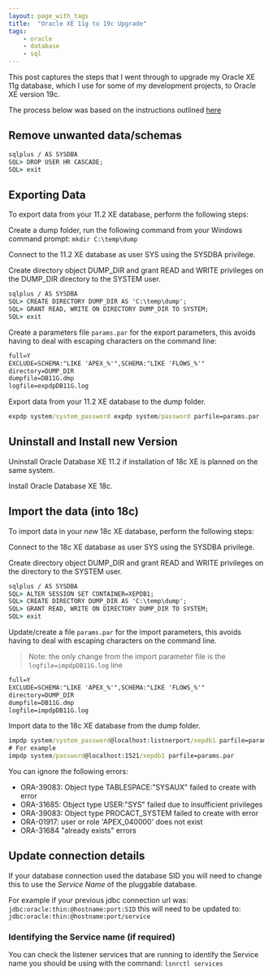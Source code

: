 ```yaml
---
layout: page_with_tags
title:  "Oracle XE 11g to 19c Upgrade"
tags:
    - oracle
    - database
    - sql
---
```


This post captures the steps that I went through to upgrade my Oracle XE 11g database, which I use for some of my development projects, to Oracle XE version 19c.
<!--more-->

The process below was based on the instructions outlined [here](https://docs.oracle.com/en/database/oracle/oracle-database/18/xeinw/exporting-and-importing-data-oracle-database-xe-11.2-and-18c.html)

## Remove unwanted data/schemas

``` cmd
sqlplus / AS SYSDBA
SQL> DROP USER HR CASCADE;
SQL> exit
```

## Exporting Data

To export data from your 11.2 XE database, perform the following steps:

Create a dump folder, run the following command from your Windows command prompt:
`mkdir C:\temp\dump`

Connect to the 11.2 XE database as user SYS using the SYSDBA privilege.

Create directory object DUMP_DIR and grant READ and WRITE privileges on the DUMP_DIR directory to the SYSTEM user.

``` cmd
sqlplus / AS SYSDBA
SQL> CREATE DIRECTORY DUMP_DIR AS 'C:\temp\dump';
SQL> GRANT READ, WRITE ON DIRECTORY DUMP_DIR TO SYSTEM;
SQL> exit
```

Create a parameters file `params.par` for the export parameters, this avoids having to deal with escaping characters on the command line:

``` txt
full=Y
EXCLUDE=SCHEMA:"LIKE 'APEX_%'",SCHEMA:"LIKE 'FLOWS_%'"
directory=DUMP_DIR
dumpfile=DB11G.dmp
logfile=expdpDB11G.log
```

Export data from your 11.2 XE database to the dump folder.

``` cmd
expdp system/system_password expdp system/password parfile=params.par 
```

## Uninstall and Install new Version

Uninstall Oracle Database XE 11.2 if installation of 18c XE is planned on the same system.

Install Oracle Database XE 18c.

## Import the data (into 18c)

To import data in your _new_ 18c XE database, perform the following steps:

Connect to the 18c XE database as user SYS using the SYSDBA privilege.

Create directory object DUMP_DIR and grant READ and WRITE privileges on the directory to the SYSTEM user.

``` cmd
sqlplus / AS SYSDBA
SQL> ALTER SESSION SET CONTAINER=XEPDB1;
SQL> CREATE DIRECTORY DUMP_DIR AS 'C:\temp\dump';
SQL> GRANT READ, WRITE ON DIRECTORY DUMP_DIR TO SYSTEM;
SQL> exit
```

Update/create a file `params.par` for the import parameters, this avoids having to deal with escaping characters on the command line.
> Note: the only change from the import parameter file is the `logfile=impdpDB11G.log` line

``` txt
full=Y
EXCLUDE=SCHEMA:"LIKE 'APEX_%'",SCHEMA:"LIKE 'FLOWS_%'"
directory=DUMP_DIR
dumpfile=DB11G.dmp
logfile=impdpDB11G.log
```

Import data to the 18c XE database from the dump folder.

``` cmd
impdp system/system_password@localhost:listnerport/xepdb1 parfile=params.par
# For example
impdp system/password@localhost:1521/xepdb1 parfile=params.par
```

You can ignore the following errors:

- ORA-39083: Object type TABLESPACE:"SYSAUX" failed to create with error
- ORA-31685: Object type USER:"SYS" failed due to insufficient privileges
- ORA-39083: Object type PROCACT_SYSTEM failed to create with error
- ORA-01917: user or role 'APEX_040000' does not exist
- ORA-31684 "already exists" errors

## Update connection details

If your database connection used the database SID you will need to change this to use the _Service Name_ of the pluggable database.

For example if your previous jdbc connection url was:
`jdbc:oracle:thin:@hostname:port:SID`
this will need to be updated to:
`jdbc:oracle:thin:@hostname:port/service`

### Identifying the Service name (if required)

You can check the listener services that are running to identify the Service name you should be using with the command:
`lsnrctl services`
